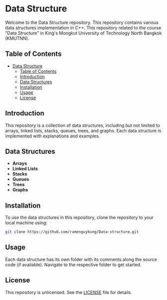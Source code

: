 # Data Structure

Welcome to the Data Structure repository. This repository contains various data structures implementation in C++. This repository related to the course "Data Structure" in King's Mongkut University of Technology North Bangkok (KMUTNN).

## Table of Contents

- [Data Structure](#data-structure)
  - [Table of Contents](#table-of-contents)
  - [Introduction](#introduction)
  - [Data Structures](#data-structures)
  - [Installation](#installation)
  - [Usage](#usage)
  - [License](#license)

## Introduction

This repository is a collection of data structures, including but not limited to arrays, linked lists, stacks, queues, trees, and graphs. Each data structure is implemented with explanations and examples.

## Data Structures

- **Arrays**
- **Linked Lists**
- **Stacks**
- **Queues**
- **Trees**
- **Graphs**

## Installation

To use the data structures in this repository, clone the repository to your local machine using:

```bash
git clone https://github.com/ramenguykung/Data-structure.git
```

## Usage

Each data structure has its own folder with its comments along the source code (if avaliable). Navigate to the respective folder to get started.

## License

This repository is unlicensed. See the [LICENSE](LICENSE) file for details.
